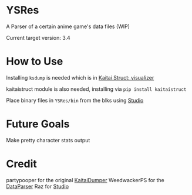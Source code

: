 # YSRes

A Parser of a certain anime game's data files (WIP)

Current target version: 3.4

# How to Use

Installing `ksdump` is needed which is in [Kaitai Struct: visualizer](https://github.com/kaitai-io/kaitai_struct_visualizer)

kaitaistruct module is also needed, installing via `pip install kaitaistruct`

Place binary files in `YSRes/bin` from the blks using [Studio](https://gitlab.com/RazTools/Studio)

# Future Goals

Make pretty character stats output

# Credit
  partypooper for the original [KaitaiDumper](https://github.com/partypooperarchive/KaitaiDumper)
  WeedwackerPS for the [DataParser](https://github.com/WeedwackerPS/DataParser)
  Raz for [Studio](https://gitlab.com/RazTools/Studio)
